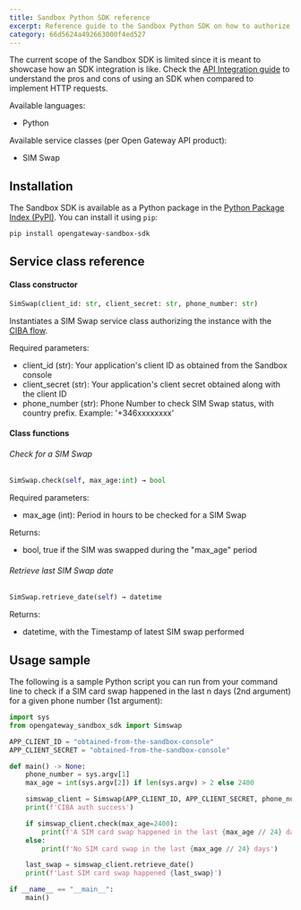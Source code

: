 ```yaml
---
title: Sandbox Python SDK reference
excerpt: Reference guide to the Sandbox Python SDK on how to authorize, instantiate and use its service classes to access the Open Gateway APIs.
category: 66d5624a492663000f4ed527
---
```


The current scope of the Sandbox SDK is limited since it is meant to showcase how an SDK integration is like. Check the [API Integration guide](/docs/apiintegration) to understand the pros and cons of using an SDK when compared to implement HTTP requests.

Available languages:
- Python

Available service classes (per Open Gateway API product):
- SIM Swap

## Installation

The Sandbox SDK is available as a Python package in the [Python Package Index (PyPI)](https://pypi.org/project/opengateway-sandbox-sdk/). You can install it using `pip`:

```bash
pip install opengateway-sandbox-sdk
```

## Service class reference

#### Class constructor

```Python
SimSwap(client_id: str, client_secret: str, phone_number: str)
```

Instantiates a SIM Swap service class authorizing the instance with the [CIBA flow](/docs/backend).

Required parameters:
- client_id (str): Your application's client ID as obtained from the Sandbox console
- client_secret (str): Your application's client secret obtained along with the client ID
- phone_number (str): Phone Number to check SIM Swap status, with country prefix. Example: '+346xxxxxxxx'

#### Class functions

###### Check for a SIM Swap
```Python
SimSwap.check(self, max_age:int) → bool
```

Required parameters:
- max_age (int): Period in hours to be checked for a SIM Swap

Returns:
- bool, true if the SIM was swapped during the "max_age" period

###### Retrieve last SIM Swap date
```Python
SimSwap.retrieve_date(self) → datetime
```
Returns:
- datetime, with the Timestamp of latest SIM swap performed

## Usage sample

The following is a sample Python script you can run from your command line to check if a SIM card swap happened in the last n days (2nd argument) for a given phone number (1st argument):

```python
import sys
from opengateway_sandbox_sdk import Simswap

APP_CLIENT_ID = "obtained-from-the-sandbox-console"
APP_CLIENT_SECRET = "obtained-from-the-sandbox-console"

def main() -> None:
    phone_number = sys.argv[1]
    max_age = int(sys.argv[2]) if len(sys.argv) > 2 else 2400

    simswap_client = Simswap(APP_CLIENT_ID, APP_CLIENT_SECRET, phone_number)
    print(f'CIBA auth success')

    if simswap_client.check(max_age=2400):
        print(f'A SIM card swap happened in the last {max_age // 24} days')
    else:
        print(f'No SIM card swap in the last {max_age // 24} days')

    last_swap = simswap_client.retrieve_date()
    print(f'Last SIM card swap happened {last_swap}')

if __name__ == "__main__":
    main()
```
